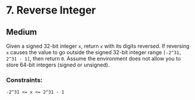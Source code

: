 # 7. Reverse Integer

## Medium

Given a signed 32-bit integer `x`, return `x` with its digits reversed. If reversing `x` causes the value to go outside 
the signed 32-bit integer range `[-2^31, 2^31 - 1]`, then return `0`. Assume the environment does not allow you to store 
64-bit integers (signed or unsigned).

### Constraints:
`-2^31 <= x <= 2^31 - 1`